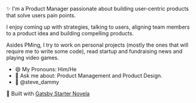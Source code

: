 ✨ I'm a Product Manager passionate about building user-centric products that solve users pain points.

I enjoy coming up with strategies, talking to users, aligning team members to a product idea and building compelling products.

Asides PMing, I try to work on personal projects (mostly the ones that will require me to write some code), read startup and fundraising news and playing video games.

- 😄 My Pronouns: Him/He
- 💬 Ask me about: Product Management and Product Design.
- 📱 @steve_dammy


🚀 Built with [Gatsby Starter Novela](https://www.narative.co/labs/novela/)
